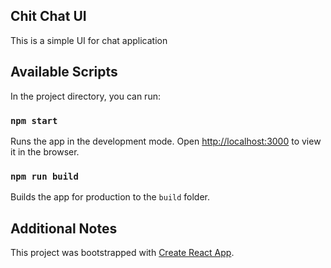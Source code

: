 ## Chit Chat UI
This is a simple UI for chat application

## Available Scripts

In the project directory, you can run:

### `npm start`

Runs the app in the development mode.
Open [http://localhost:3000](http://localhost:3000) to view it in the browser.

### `npm run build`

Builds the app for production to the `build` folder.


## Additional Notes

This project was bootstrapped with [Create React App](https://github.com/facebook/create-react-app).

